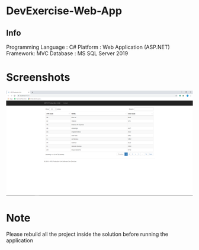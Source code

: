 # DevExercise-Web-App

## Info

Programming Language : C#
Platform : Web Application (ASP.NET)
Framework: MVC
Database : MS SQL Server 2019

# Screenshots

![](Capture.PNG)

# Note
Please rebuild all the project inside the solution before running the application
